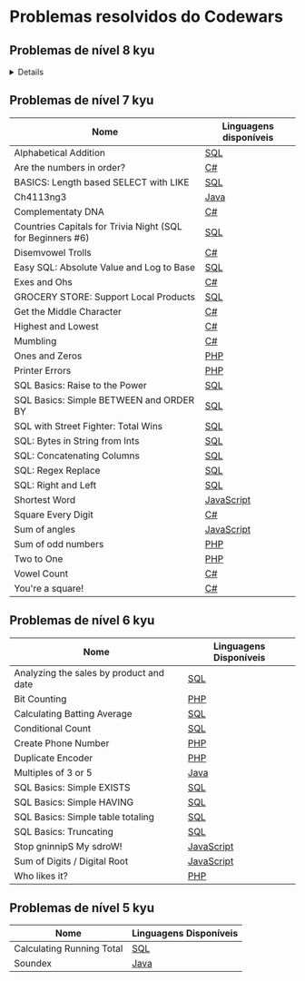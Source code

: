 # Problemas resolvidos do Codewars

## Problemas de nível 8 kyu

<details>

|                     Nome                    |                                                   Linguagens disponíveis                                                  |
|---------------------------------------------|---------------------------------------------------------------------------------------------------------------------------|
| 1. Find all active students                 | [SQL](SQL%2F8%20kyu%2F1.%20Find%20all%20active%20students.sql)                                                            |
| Abbreviate a Two Word Name                  | [Java](Java/8%20kyu/Abbreviate%20a%20Two%20Word%20Name.java)                                                              |
| Adults only (SQL for Beginners #1)          | [SQL](SQL%2F8%20kyu%2FAdults%20only%20(SQL%20for%20Beginners%20%231).sql)                                                 |
| Basic Mathematical Operations               | [C#](C%23/8%20kyu/Basic%20Mathematical%20Operations.cs)                                                                   |
| Beginner - Lost Without a Map               | [Java](Java/8%20kyu/Beginner%20-%20Lost%20Without%20a%20Map.java)                                                         |
| Beginner - Reduce but Grow                  | [Java](Java/8%20kyu/Beginner%20-%20Reduce%20but%20Grow.java)                                                              |
| Beginner Series #1 School Paperwork         | [PHP](PHP/8%20kyu/Beginner%20Series%201%20School%20Paperwork.php)                                                         |
| Beginner Series #2 Clock                    | [SQL](SQL/8%20kyu/Beginner%20Series%20%232%20Clock.sql)                                                                   |
| Calculate average                           | [Java](Java/8%20kyu/Calculate%20average.java)                                                                             |
| Century From Year                           | [SQL](SQL%2F8%20kyu%2FCentury%20from%20Year.sql)                                                                          |
| Compare within Margin                       | [C#](C%23/8%20kyu/Compare%20within%20margin.cs)                                                                           |
| Convert boolean values to strings Yes or no | [C#](C%23/8%20kyu/Convert%20boolean%20values%20to%20strings%20Yes%20or%20No.cs)                                           |
| Count by X                                  | [PHP](PHP/8%20kyu/Count%20by%20X.php)                                                                                     |
| Count Odd Numbers below n                   | [PHP](PHP/8%20kyu/Count%20Odd%20Numbers%20below%20n.php)                                                                  |
| Count of positives / sum of negatives       | [JavaScript](JavaScript/8%20kyu/Count%20of%20positives%20-%20sum%20of%20negatives.js)                                     |
| Count the Monkeys                           | [Java](Java/8%20kyu/Count%20the%20Monkeys.java)                                                                           |
| Counting sheep...                           | [JavaScript](JavaScript/8%20kyu/Counting%20sheep....js)                                                                   |
| Drink about                                 | [PHP](PHP/8%20kyu/Drink%20about.php)                                                                                      |
| Do I get a bonus?                           | [PHP](PHP/8%20kyu/Do%20I%20get%20a%20bonus.php)                                                                           |
| Even or Odd                                 | [C#](C%23/8%20kyu/Even%20or%20Odd.cs), [JavaScript](JavaScript/8%20kyu/Even%20or%20Odd.js)                                |
| Fake Binary                                 | [Java](Java/8%20kyu/Fake%20Binary.java)                                                                                   |
| Find Maximum and Minimum Values of a List   | [Java](Java/8%20kyu/Find%20Maximum%20and%20Minimum%20Values%20of%20a%20List.java)                                         |
| Find the smallest integer in the array      | [C#](C%23/8%20kyu/Find%20the%20smallest%20integer%20in%20the%20array.cs)                                                  |
| Get Nth Even Number                         | [C#](C%23/8%20kyu/Get%20Nth%20Even%20Number.cs)                                                                           |
| Grasshopper - If/else syntax debug          | [PHP](PHP/8%20kyu/Grasshopper%20-%20Ifelse%20syntax%20debug.php)                                                          |
| Grasshopper - Summation                     | [C#](C%23/8%20kyu/Grasshopper%20-%20Summation.cs)                                                                         |
| Grasshopper - Terminal game move function   | [Java](Java/8%20kyu/Grasshopper%20-%20Terminal%20game%20move%20function.java)                                             |
| Invert values                               | [Java](Java/8%20kyu/Invert%20values.java)                                                                                 |
| Is n divisible by x and y?                  | [C#](C%23/8%20kyu/Is%20n%20divisible%20by%20x%20and%20y.cs), [SQL](SQL/8%20kyu/Is%20n%20divisible%20by%20x%20and%20y.sql) |
| Keep Hydrated                               | [Java](Java/8%20kyu/Keep%20Hydrated.java)                                                                                 |
| Multiply                                    | [C#](C%23/8%20kyu/Multiply.cs), [JavaScript](JavaScript/8%20kyu/Multiply.js)                                              |
| Opposite number                             | [C#](C%23/8%20kyu/Opposite%20number.cs), [JavaScript](JavaScript/8%20kyu/Opposite%20number.js)                            |
| Remove First and Last Character             | [JavaScript](JavaScript/8%20kyu/Remove%20First%20and%20Last%20Character.js)                                               |
| Return Negative                             | [C#](C%23/8%20kyu/Return%20Negative.cs), [JavaScript](JavaScript/8%20kyu/Return%20negative.js)                            |
| Returning Strings                           | [PHP](PHP/8%20kyu/Returning%20Strings.php)                                                                                |
| SQL Basics: Mod                             | [SQL](SQL/8%20kyu/SQL%20Basics%20-%20mod.sql)                                                                             |
| SQL Basics: Simple DISTINCT                 | [SQL](SQL%2F8%20kyu%2FSQL%20Basics%20-%20Simple%20DISTINCT.sql)                                                           |
| SQL Basics: Simple WHERE and ORDER BY       | [SQL](SQL%2F8%20kyu%2FSQL%20Basics%20-%20Simple%20WHERE%20and%20ORDER%20BY.sql)                                           |
| Short Long Short                            | [PHP](PHP/8%20kyu/Short%20Long%20Short.php)                                                                               |
| Square(n) Sum                               | [JavaScript](JavaScript/8%20kyu/Square\(n\)%20Sum.js)                                                                     |
| Sum of positive                             | [C#](C%23/8%20kyu/Sum%20of%20positive.cs)                                                                                 |
| Super Duper Easy                            | [PHP](PHP/8%20kyu/Super%20Duper%20Easy.php)                                                                               |
| Total amount of points                      | [PHP](PHP/8%20kyu/Total%20amount%20of%20points.php)                                                                       |
</details>

## Problemas de nível 7 kyu

|                            Nome                            |                                      Linguagens disponíveis                                      |
|------------------------------------------------------------|--------------------------------------------------------------------------------------------------|
| Alphabetical Addition                                      | [SQL](SQL/7%20kyu/Alphabetical%20Addition.sql)                                                   |
| Are the numbers in order?                                  | [C#](C%23/7%20kyu/Are%20the%20numbers%20in%20order.cs)                                           |
| BASICS: Length based SELECT with LIKE                      | [SQL](SQL/7%20kyu/BASICS%20-%20Length%20based%20SELECT%20with%20LIKE.sql)                        |
| Ch4113ng3                                                  | [Java](Java/7%20kyu/Ch4113ng3.java)                                                              |
| Complementaty DNA                                          | [C#](C%23/7%20kyu/Complementary%20DNA.cs)                                                        |
| Countries Capitals for Trivia Night (SQL for Beginners #6) | [SQL](SQL/7%20kyu/Countries%20Capitals%20for%20Trivia%20Night%20(SQL%20for%20Beginners%206).sql) |
| Disemvowel Trolls                                          | [C#](C%23/7%20kyu/Disemvowel%20Trolls.cs)                                                        |
| Easy SQL: Absolute Value and Log to Base                   | [SQL](SQL/7%20kyu/Easy%20SQL%20-%20Absolute%20Value%20and%20Log%20to%20Base.sql)                 |
| Exes and Ohs                                               | [C#](C%23/7%20kyu/Exes%20and%20Ohs.cs)                                                           |
| GROCERY STORE: Support Local Products                      | [SQL](SQL%2F7%20kyu%2FGROCERY%20STORE%20-%20Support%20Local%20Products.sql)                      |
| Get the Middle Character                                   | [C#](C%23/7%20kyu/Get%20the%20Middle%20Character.cs)                                             |
| Highest and Lowest                                         | [C#](C%23/7%20kyu/Highest%20and%20Lowest.cs)                                                     |
| Mumbling                                                   | [C#](C%23/7%20kyu/Mumbling.cs)                                                                   |
| Ones and Zeros                                             | [PHP](PHP/7%20kyu/Ones%20and%20Zeros.php)                                                        |
| Printer Errors                                             | [PHP](PHP/7%20kyu/Printer%20Errors.php)                                                          |
| SQL Basics: Raise to the Power                             | [SQL](SQL/7%20kyu/SQL%20Basics%20-%20Raise%20to%20the%20Power.sql)                               |
| SQL Basics: Simple BETWEEN and ORDER BY                    | [SQL](SQL/7%20kyu/SQL%20Basics%20-%20Simple%20BETWEEN%20and%20ORDER%20BY.sql)                    |
| SQL with Street Fighter: Total Wins                        | [SQL](SQL/7%20kyu/SQL%20with%20Street%20Fighter%20-%20Total%20Wins.sql)                          |
| SQL: Bytes in String from Ints                             | [SQL](SQL/7%20kyu/SQL%20-%20Bytes%20in%20String%20from%20Ints.sql)                               |
| SQL: Concatenating Columns                                 | [SQL](SQL/7%20kyu/SQL%20-%20Concatenating%20Columns.sql)                                         |
| SQL: Regex Replace                                         | [SQL](SQL/7%20kyu/SQL%20-%20Regex%20Replace.sql)                                                 |
| SQL: Right and Left                                        | [SQL](SQL/7%20kyu/SQL%20-%20Right%20and%20Left.sql)                                              |
| Shortest Word                                              | [JavaScript](JavaScript/7%20kyu/Shortest%20Word.js)                                              |
| Square Every Digit                                         | [C#](C%23/7%20kyu/Square%20Every%20Digit.cs)                                                     |
| Sum of angles                                              | [JavaScript](JavaScript/7%20kyu/Sum%20of%20angles.js)                                            |
| Sum of odd numbers                                         | [PHP](PHP/7%20kyu/Sum%20of%20odd%20numbers.php)                                                  |
| Two to One                                                 | [PHP](PHP/7%20kyu/Two%20to%20One.php)                                                            |
| Vowel Count                                                | [C#](C%23/7%20kyu/Vowel%20Count.cs)                                                              |
| You're a square!                                           | [C#](C%23/7%20kyu/You're%20a%20square.cs)                                                        |

## Problemas de nível 6 kyu

|                   Nome                  |                             Linguagens Disponíveis                             |
|-----------------------------------------|--------------------------------------------------------------------------------|
| Analyzing the sales by product and date | [SQL](SQL%2F6%20kyu%2FAnalyzing%20the%20sales%20by%20product%20and%20date.sql) |
| Bit Counting                            | [PHP](PHP/6%20kyu/Bit%20Counting.php)                                          |
| Calculating Batting Average             | [SQL](SQL/6%20kyu/Calculating%20Batting%20Average.sql)                         |
| Conditional Count                       | [SQL](SQL/6%20kyu/Conditional%20Count.sql)                                     |
| Create Phone Number                     | [PHP](PHP/6%20kyu/Create%20Phone%20Number.php)                                 |
| Duplicate Encoder                       | [PHP](PHP/6%20kyu/Duplicate%20Encoder.php)                                     |
| Multiples of 3 or 5                     | [Java](Java/6%20kyu/Multiples%20of%203%20or%205.java)                          |
| SQL Basics: Simple EXISTS               | [SQL](SQL/6%20kyu/SQL%20Basics%20-%20Simple%20EXISTS.sql)                      |
| SQL Basics: Simple HAVING               | [SQL](SQL%2F6%20kyu%2FSQL%20Basics%20-%20Simple%20HAVING.sql)                  |
| SQL Basics: Simple table totaling       | [SQL](SQL/6%20kyu/SQL%20Basics%20-%20Simple%20table%20totaling.sql)            |
| SQL Basics: Truncating                  | [SQL](SQL/7%20kyu/SQL%20Basics%20-%20Truncating.sql)                           |
| Stop gninnipS My sdroW!                 | [JavaScript](JavaScript/6%20kyu/Stop%20gninnipS%20My%20sdroW.js)               |
| Sum of Digits / Digital Root            | [JavaScript](JavaScript/6%20kyu/Sum%20of%20Digits%20-%20Digital%20Root.js)     |
| Who likes it?                           | [PHP](PHP/7%20kyu/Who%20likes%20it.php)                                        |

## Problemas de nível 5 kyu

| Nome                      | Linguagens Disponíveis                               |
|---------------------------|------------------------------------------------------|
| Calculating Running Total | [SQL](SQL/5%20kyu/Calculating%20Running%20Total.sql) |
| Soundex                   | [Java](Java/5%20kyu/Soundex.java)                    |
